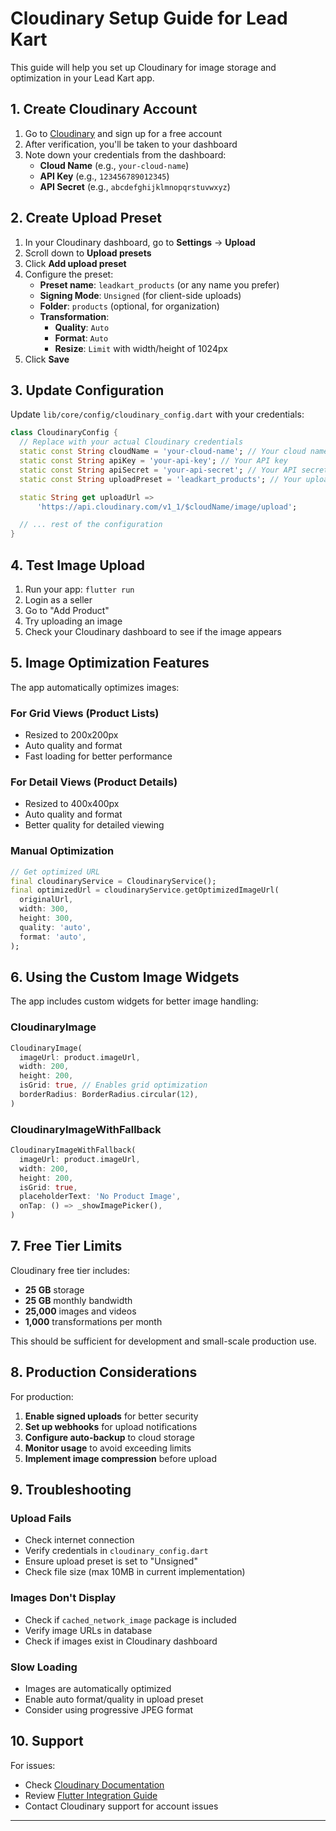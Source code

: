 # Cloudinary Setup Guide for Lead Kart

This guide will help you set up Cloudinary for image storage and optimization in your Lead Kart app.

## 1. Create Cloudinary Account

1. Go to [Cloudinary](https://cloudinary.com/) and sign up for a free account
2. After verification, you'll be taken to your dashboard
3. Note down your credentials from the dashboard:
   - **Cloud Name** (e.g., `your-cloud-name`)
   - **API Key** (e.g., `123456789012345`)
   - **API Secret** (e.g., `abcdefghijklmnopqrstuvwxyz`)

## 2. Create Upload Preset

1. In your Cloudinary dashboard, go to **Settings** → **Upload**
2. Scroll down to **Upload presets**
3. Click **Add upload preset**
4. Configure the preset:
   - **Preset name**: `leadkart_products` (or any name you prefer)
   - **Signing Mode**: `Unsigned` (for client-side uploads)
   - **Folder**: `products` (optional, for organization)
   - **Transformation**: 
     - **Quality**: `Auto`
     - **Format**: `Auto`
     - **Resize**: `Limit` with width/height of 1024px
5. Click **Save**

## 3. Update Configuration

Update `lib/core/config/cloudinary_config.dart` with your credentials:

```dart
class CloudinaryConfig {
  // Replace with your actual Cloudinary credentials
  static const String cloudName = 'your-cloud-name'; // Your cloud name
  static const String apiKey = 'your-api-key'; // Your API key
  static const String apiSecret = 'your-api-secret'; // Your API secret
  static const String uploadPreset = 'leadkart_products'; // Your upload preset name

  static String get uploadUrl =>
      'https://api.cloudinary.com/v1_1/$cloudName/image/upload';

  // ... rest of the configuration
}
```

## 4. Test Image Upload

1. Run your app: `flutter run`
2. Login as a seller
3. Go to "Add Product" 
4. Try uploading an image
5. Check your Cloudinary dashboard to see if the image appears

## 5. Image Optimization Features

The app automatically optimizes images:

### For Grid Views (Product Lists)
- Resized to 200x200px
- Auto quality and format
- Fast loading for better performance

### For Detail Views (Product Details)
- Resized to 400x400px
- Auto quality and format
- Better quality for detailed viewing

### Manual Optimization
```dart
// Get optimized URL
final cloudinaryService = CloudinaryService();
final optimizedUrl = cloudinaryService.getOptimizedImageUrl(
  originalUrl,
  width: 300,
  height: 300,
  quality: 'auto',
  format: 'auto',
);
```

## 6. Using the Custom Image Widgets

The app includes custom widgets for better image handling:

### CloudinaryImage
```dart
CloudinaryImage(
  imageUrl: product.imageUrl,
  width: 200,
  height: 200,
  isGrid: true, // Enables grid optimization
  borderRadius: BorderRadius.circular(12),
)
```

### CloudinaryImageWithFallback
```dart
CloudinaryImageWithFallback(
  imageUrl: product.imageUrl,
  width: 200,
  height: 200,
  isGrid: true,
  placeholderText: 'No Product Image',
  onTap: () => _showImagePicker(),
)
```

## 7. Free Tier Limits

Cloudinary free tier includes:
- **25 GB** storage
- **25 GB** monthly bandwidth
- **25,000** images and videos
- **1,000** transformations per month

This should be sufficient for development and small-scale production use.

## 8. Production Considerations

For production:

1. **Enable signed uploads** for better security
2. **Set up webhooks** for upload notifications
3. **Configure auto-backup** to cloud storage
4. **Monitor usage** to avoid exceeding limits
5. **Implement image compression** before upload

## 9. Troubleshooting

### Upload Fails
- Check internet connection
- Verify credentials in `cloudinary_config.dart`
- Ensure upload preset is set to "Unsigned"
- Check file size (max 10MB in current implementation)

### Images Don't Display
- Check if `cached_network_image` package is included
- Verify image URLs in database
- Check if images exist in Cloudinary dashboard

### Slow Loading
- Images are automatically optimized
- Enable auto format/quality in upload preset
- Consider using progressive JPEG format

## 10. Support

For issues:
- Check [Cloudinary Documentation](https://cloudinary.com/documentation)
- Review [Flutter Integration Guide](https://cloudinary.com/documentation/flutter_integration)
- Contact Cloudinary support for account issues

---

 